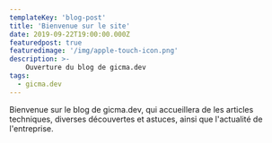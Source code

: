 ```yaml
---
templateKey: 'blog-post'
title: 'Bienvenue sur le site'
date: 2019-09-22T19:00:00.000Z
featuredpost: true
featuredimage: '/img/apple-touch-icon.png'
description: >-
    Ouverture du blog de gicma.dev
tags:
  - gicma.dev
---
```


Bienvenue sur le blog de gicma.dev, qui accueillera de les articles techniques, diverses découvertes et astuces, ainsi que l'actualité de l'entreprise.
